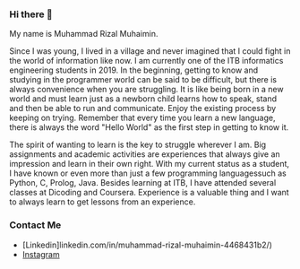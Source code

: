 ### Hi there 👋

My name is Muhammad Rizal Muhaimin.

Since I was young, I lived in a village and never imagined that I could fight in the world of information like now. I am currently one of the ITB informatics engineering students in 2019. In the beginning, getting to know and studying in the programmer world can be said to be difficult, but there is always convenience when you are struggling. It is like being born in a new world and must learn just as a newborn child learns how to speak, stand and then be able to run and communicate. Enjoy the existing process by keeping on trying. Remember that every time you learn a new language, there is always the word "Hello World" as the first step in getting to know it.

The spirit of wanting to learn is the key to struggle wherever I am. Big assignments and academic activities are experiences that always give an impression and learn in their own right. With my current status as a student, I have known or even more than just a few programming languages ​​such as Python, C, Prolog, Java. Besides learning at ITB, I have attended several classes at Dicoding and Coursera. Experience is a valuable thing and I want to always learn to get lessons from an experience.

### Contact Me
- [Linkedin]linkedin.com/in/muhammad-rizal-muhaimin-4468431b2/)
- [Instagram](https://instagram.com/muhammadrizal.muhaimin/)

<!--
**MrizalMuhaimin/MrizalMuhaimin** is a ✨ _special_ ✨ repository because its `README.md` (this file) appears on your GitHub profile.

Here are some ideas to get you started:

- 🔭 I’m currently working on ...
- 🌱 I’m currently learning ...
- 👯 I’m looking to collaborate on ...
- 🤔 I’m looking for help with ...
- 💬 Ask me about ...
- 📫 How to reach me: ...
- 😄 Pronouns: ...
- ⚡ Fun fact: ...
-->
